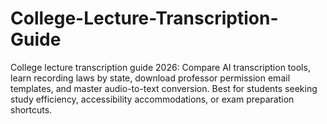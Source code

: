 # College-Lecture-Transcription-Guide
College lecture transcription guide 2026: Compare AI transcription tools, learn recording laws by state, download professor permission email templates, and master audio-to-text conversion. Best for students seeking study efficiency, accessibility accommodations, or exam preparation shortcuts.
